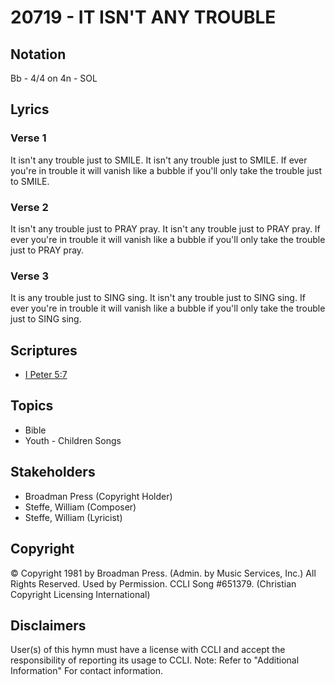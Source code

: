 # 20719 - IT ISN'T ANY TROUBLE

## Notation

Bb - 4/4 on 4n - SOL

## Lyrics

### Verse 1

It isn't any trouble just to SMILE. It isn't any trouble just to SMILE. If ever you're in trouble it will vanish like a bubble if you'll only take the trouble just to SMILE.

### Verse 2

It isn't any trouble just to PRAY pray. It isn't any trouble just to PRAY pray. If ever you're in trouble it will vanish like a bubble if you'll only take the trouble just to PRAY pray.

### Verse 3

It is any trouble just to SING sing. It isn't any trouble just to SING sing. If ever you're in trouble it will vanish like a bubble if you'll only take the trouble just to SING sing.


## Scriptures

- [I Peter 5:7](https://www.biblegateway.com/passage/?search=I%20Peter%205%3A7)

## Topics

- Bible
- Youth - Children Songs

## Stakeholders

- Broadman Press (Copyright Holder)
- Steffe, William (Composer)
- Steffe, William (Lyricist)

## Copyright

© Copyright 1981 by Broadman Press. (Admin. by Music Services, Inc.) All Rights Reserved. Used by Permission. CCLI Song #651379.
(Christian Copyright Licensing International)

## Disclaimers

User(s) of this hymn must have a license with CCLI and accept the responsibility of reporting its usage to CCLI.
Note: Refer to "Additional Information" For contact information.

